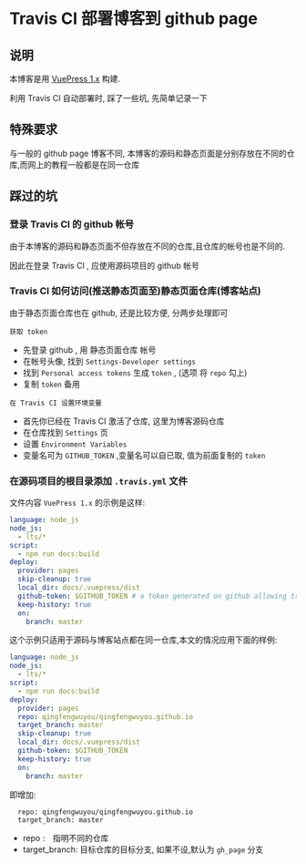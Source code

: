 # Travis CI 部署博客到 github page

## 说明

本博客是用 [VuePress 1.x](https://v1.vuepress.vuejs.org/zh/) 构建.

利用 Travis CI 自动部署时, 踩了一些坑, 先简单记录一下

## 特殊要求

与一般的 github page 博客不同, 本博客的源码和静态页面是分别存放在不同的仓库,而网上的教程一般都是在同一仓库

## 踩过的坑

### 登录 Travis CI 的 github 帐号

由于本博客的源码和静态页面不但存放在不同的仓库,且仓库的帐号也是不同的.

因此在登录 Travis CI , 应使用源码项目的 github 帐号

### Travis CI 如何访问(推送静态页面至)静态页面仓库(博客站点)

由于静态页面仓库也在 github, 还是比较方便, 分两步处理即可

`获取 token`

- 先登录 github , 用 静态页面仓库 帐号
- 在帐号头像, 找到 `Settings-Developer settings`
- 找到 `Personal access tokens` 生成 `token` , (选项 将 `repo` 勾上)
- 复制 `token` 备用

`在 Travis CI 设置环境变量`

- 首先你已经在 Travis CI 激活了仓库, 这里为博客源码仓库
- 在仓库找到 `Settings` 页
- 设置 `Environment Variables`
- 变量名可为 `GITHUB_TOKEN` ,变量名可以自已取,  值为前面复制的 `token`

### 在源码项目的根目录添加 `.travis.yml` 文件

文件内容 `VuePress 1.x` 的示例是这样:

```yml
language: node_js
node_js:
  - lts/*
script:
  - npm run docs:build
deploy:
  provider: pages
  skip-cleanup: true
  local_dir: docs/.vuepress/dist
  github-token: $GITHUB_TOKEN # a token generated on github allowing travis to push code on you repository
  keep-history: true
  on:
    branch: master
```

这个示例只适用于源码与博客站点都在同一仓库,本文的情况应用下面的样例:

```yml
language: node_js
node_js:
  - lts/*
script:
  - npm run docs:build
deploy:
  provider: pages
  repo: qingfengwuyou/qingfengwuyou.github.io
  target_branch: master
  skip-cleanup: true
  local_dir: docs/.vuepress/dist
  github-token: $GITHUB_TOKEN
  keep-history: true
  on:
    branch: master

```


即增加:

```
  repo: qingfengwuyou/qingfengwuyou.github.io
  target_branch: master
```

- repo :　指明不同的仓库
- target_branch: 目标仓库的目标分支, 如果不设,默认为 `gh_page` 分支
